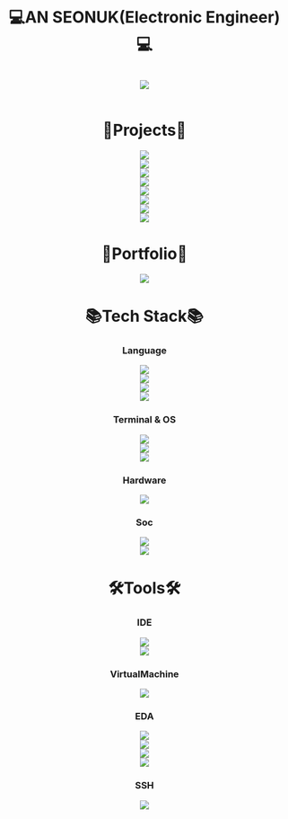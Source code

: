 <div align=center>
  
# 💻AN SEONUK(Electronic Engineer)💻
<br>
<a href="" target="_blank"><img src="https://img.shields.io/badge/Myeongji University-003778?style=flat&logo=interactiondesignfoundation&logoColor=white"/></a>
</div>
<br>

<div align=center>
  
# 📅Projects📅
<a href="https://github.com/LionelSeonuk/Verilog_maplestory_game" target="_blank"><img src="https://img.shields.io/badge/FPGA_Maplestory_Game-181717?style=flat&logo=github&logoColor=white"/></a>
<br>
<a href="https://github.com/LionelSeonuk/AXI4" target="_blank"><img src="https://img.shields.io/badge/AXI4-181717?style=flat&logo=github&logoColor=white"/></a>
<br>
<a href="https://github.com/LionelSeonuk/RISC_V" target="_blank"><img src="https://img.shields.io/badge/RISC_V-181717?style=flat&logo=github&logoColor=white"/></a>
<br>
<a href="https://github.com/LionelSeonuk/Verilog_BOOTHWOOLEY_signed_multiplier" target="_blank"><img src="https://img.shields.io/badge/BOOTHWOOLEY_signed_multiplier-181717?style=flat&logo=github&logoColor=white"/></a>
<br>
<a href="https://github.com/LionelSeonuk/Verilog_paritybit_uart" target="_blank"><img src="https://img.shields.io/badge/Paritybit_UART-181717?style=flat&logo=github&logoColor=white"/></a>
<br>
<a href="https://github.com/LionelSeonuk/Image_to_rom" target="_blank"><img src="https://img.shields.io/badge/Image_to_rom-181717?style=flat&logo=github&logoColor=white"/></a>
<br>
<a href="https://github.com/LionelSeonuk/Card_game" target="_blank"><img src="https://img.shields.io/badge/Card_game-181717?style=flat&logo=github&logoColor=white"/></a>
<br>
<a href="https://github.com/LionelSeonuk/Quiz_game" target="_blank"><img src="https://img.shields.io/badge/Quiz_game-181717?style=flat&logo=github&logoColor=white"/></a>
<br>
</div>

<div align=center>

# 🧾Portfolio🧾
<a href="https://blog.naver.com/asw6478" target="_blank"><img src="https://img.shields.io/badge/Naver_Blog-03C75A?style=flat&logo=naver&logoColor=white"/></a>

# 📚Tech Stack📚

### Language
<a href="" target="_blank"><img src="https://img.shields.io/badge/Python-3776AB?style=flat&logo=python&logoColor=white"/></a>
<br>
<a href="" target="_blank"><img src="https://img.shields.io/badge/C-A8B9CC?style=flat&logo=c&logoColor=white"/></a>
<br>
<a href="" target="_blank"><img src="https://img.shields.io/badge/C++-00599C?style=flat&logo=cplusplus&logoColor=white"/></a>
<br>
<a href="" target="_blank"><img src="https://img.shields.io/badge/Verilog-ff0000?style=flat&logo=amd&logoColor=white"/></a>
<br>
### Terminal & OS
<a href="" target="_blank"><img src="https://img.shields.io/badge/Centos-262577?style=flat&logo=centos&logoColor=white"/></a>
<br>
<a href="" target="_blank"><img src="https://img.shields.io/badge/Mobaxterm-111324?style=flat&logo=monster&logoColor=white"/></a>
<br>
<a href="" target="_blank"><img src="https://img.shields.io/badge/Linux-FCC624?style=flat&logo=linux&logoColor=white"/></a>
<br>
### Hardware
<a href="" target="_blank"><img src="https://img.shields.io/badge/FPGA-34A853?style=flat&logoColor=white"/></a>
<br>
### Soc
<a href="" target="_blank"><img src="https://img.shields.io/badge/RISC_V-283272?style=flat&logo=riscv&logoColor=white"/></a>
<br>
<a href="" target="_blank"><img src="https://img.shields.io/badge/AXI-0091BD?style=flat&logo=arm&logoColor=white"/></a>
<br>

# 🛠Tools🛠

### IDE
<a href="" target="_blank"><img src="https://img.shields.io/badge/Vivado-dadc56?style=flat&logo=amd&logoColor=white"/></a>
<br>
<a href="" target="_blank"><img src="https://img.shields.io/badge/Vitis-ff0000?style=flat&logo=amd&logoColor=white"/></a>
<br>
### VirtualMachine
<a href="" target="_blank"><img src="https://img.shields.io/badge/Virtualbox-183A61?style=flat&logo=virtualbox&logoColor=white"/></a>
<br>
### EDA
<a href="" target="_blank"><img src="https://img.shields.io/badge/Design Compiler-80247B?style=flat&logo=stripe&logoColor=white"/></a>
<br>
<a href="" target="_blank"><img src="https://img.shields.io/badge/VCS-80247B?style=flat&logo=stripe&logoColor=white"/></a>
<br>
<a href="" target="_blank"><img src="https://img.shields.io/badge/Sentaurus-80247B?style=flat&logo=stripe&logoColor=white"/></a>
<br>
<a href="" target="_blank"><img src="https://img.shields.io/badge/Virtuoso-000000?style=flat&logo=cloudera&logoColor=white"/></a>
<br>
### SSH
<a href="" target="_blank"><img src="https://img.shields.io/badge/Tera term-F2CC38?style=flat&logo=tvtime&logoColor=white"/></a>
<br>
</div>
